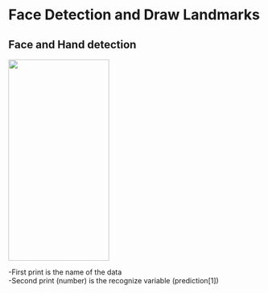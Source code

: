 # Face Detection and Draw Landmarks
## Face and Hand detection <br>

<img src="https://user-images.githubusercontent.com/69674115/183652612-18ac97d8-eeb4-4883-a7e0-3c278a049996.png" width="200" height="400" />


-First print is the name of the data
<br>
-Second print (number) is the recognize variable (prediction[1]) <br>
